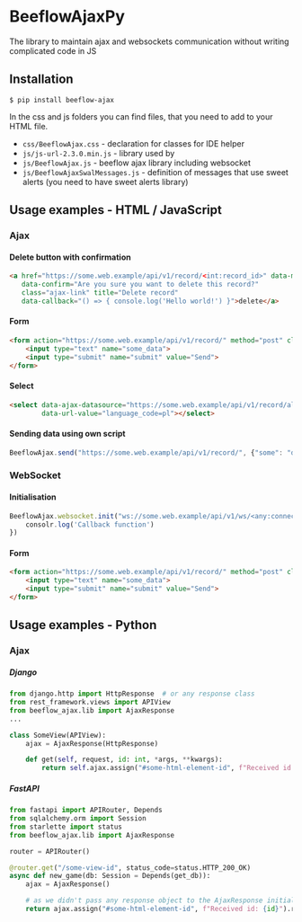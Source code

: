 # BeeflowAjaxPy

The library to maintain ajax and websockets communication without writing complicated code in JS

## Installation

```shell
$ pip install beeflow-ajax
```

In the css and js folders you can find files, that you need to add to your HTML file.

* `css/BeeflowAjax.css` - declaration for classes for IDE helper
* `js/js-url-2.3.0.min.js` - library used by
* `js/BeeflowAjax.js` - beeflow ajax library including websocket
* `js/BeeflowAjaxSwalMessages.js` - definition of messages that use sweet alerts (you need to have sweet alerts library)

## Usage examples - HTML / JavaScript

### Ajax

#### Delete button with confirmation

```html
<a href="https://some.web.example/api/v1/record/<int:record_id>" data-method="delete"
   data-confirm="Are you sure you want to delete this record?"
   class="ajax-link" title="Delete record"
   data-callback="() => { console.log('Hello world!') }">delete</a>
```

#### Form

```html
<form action="https://some.web.example/api/v1/record/" method="post" class="ajax-form">
    <input type="text" name="some_data">
    <input type="submit" name="submit" value="Send">
</form>
```

#### Select

```html
<select data-ajax-datasource="https://some.web.example/api/v1/record/all" data-defaul-value="10"
        data-url-value="language_code=pl"></select>
```

#### Sending data using own script

```javascript
BeeflowAjax.send("https://some.web.example/api/v1/record/", {"some": "data"}, submitButton, callbackMethod, 'POST');
```

### WebSocket

#### Initialisation
```javascript
BeeflowAjax.websocket.init("ws://some.web.example/api/v1/ws/<any:connectionId>", {some: "data"}, () => {
    consolr.log('Callback function')
})
```

#### Form

```html
<form action="https://some.web.example/api/v1/record/" method="post" class="websocket-form">
    <input type="text" name="some_data">
    <input type="submit" name="submit" value="Send">
</form>
```

## Usage examples - Python

### Ajax

##### Django
```python
from django.http import HttpResponse  # or any response class
from rest_framework.views import APIView
from beeflow_ajax.lib import AjaxResponse
...

class SomeView(APIView):
    ajax = AjaxResponse(HttpResponse)

    def get(self, request, id: int, *args, **kwargs):
        return self.ajax.assign("#some-html-element-id", f"Received id: {id}").response(*args, **kwargs)
```

##### FastAPI
```python
from fastapi import APIRouter, Depends
from sqlalchemy.orm import Session
from starlette import status
from beeflow_ajax.lib import AjaxResponse

router = APIRouter()

@router.get("/some-view-id", status_code=status.HTTP_200_OK)
async def new_game(db: Session = Depends(get_db)):
    ajax = AjaxResponse()

    # as we didn't pass any response object to the AjaxResponse initializer, response() method will return dictionary
    return ajax.assign("#some-html-element-id", f"Received id: {id}").response()
```
